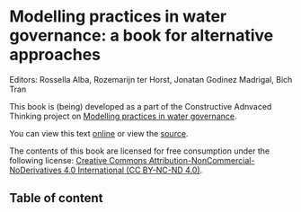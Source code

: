 # Modelling practices in water governance: a book for alternative approaches 

Editors: Rossella Alba, Rozemarijn ter Horst, Jonatan Godinez Madrigal, Bich Tran

This book is (being) developed as a part of the Constructive Adnvaced Thinking project on [Modelling practices in water governance](https://cat-water-models.github.io). 

You can view this text [online](https://cat-water-models.github.io/book) or view the [source](https://github.com/cat-water-models/book).

The contents of this book are licensed for free consumption under the following license: [Creative Commons Attribution-NonCommercial-NoDerivatives 4.0 International (CC BY-NC-ND 4.0)](https://creativecommons.org/licenses/by-nc-nd/4.0/). 

## Table of content

```{tableofcontents}
```
